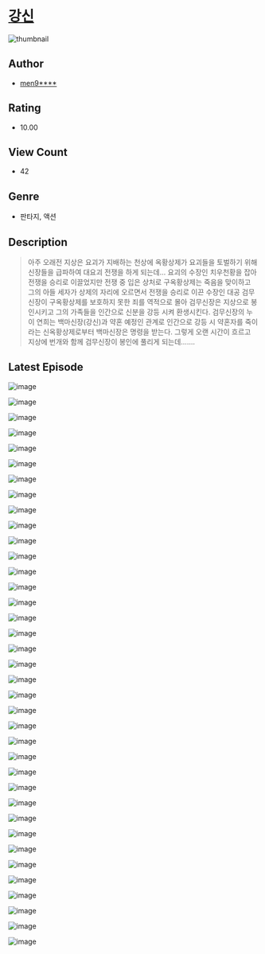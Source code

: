 # [강신](https://comic.naver.com/bestChallenge/list?titleId=811139)
![thumbnail](https://image-comic.pstatic.net/user_contents_data/challenge_comic/2023/05/25/332482/upload_7233402441267951920_480x623.jpeg)

## Author
- [men9****](https://comic.naver.com/artistTitle?id=332482)

## Rating
- 10.00

## View Count
- 42

## Genre
- 판타지, 액션

## Description
> 아주 오래전 지상은 요괴가 지배하는 천상에 옥황상제가 요괴들을 토벌하기 위해 신장들을 급파하여 대요괴 전쟁을 하게 되는데... 요괴의 수장인 치우천황을 잡아 전쟁을 승리로 이끌었지만 전쟁 중 입은 상처로 구옥황상제는 죽음을 맞이하고 그의 아들 세자가 상제의 자리에 오르면서 전쟁을 승리로 이끈 수장인 대공 검무신장이 구옥황상제를 보호하지 못한 죄를 역적으로 몰아 검무신장은 지상으로 봉인시키고 그의 가족들을 인간으로 신분을 강등 시켜 환생시킨다. 검무신장의 누이 연희는 백마신장(강신)과 약혼 예정인 관계로 인간으로 강등 시 약혼자를 죽이라는 신옥황상제로부터 백마신장은 명령을 받는다. 그렇게 오랜 시간이 흐르고 지상에 번개와 함께 검무신장이 봉인에 풀리게 되는데.......


## Latest Episode
![image](https://image-comic.pstatic.net/user_contents_data/challenge_comic/2023/05/25/332482/upload_4121700997500647267.jpeg)

![image](https://image-comic.pstatic.net/user_contents_data/challenge_comic/2023/05/25/332482/upload_7221301237803791924.jpeg)

![image](https://image-comic.pstatic.net/user_contents_data/challenge_comic/2023/05/25/332482/upload_3558513549547484210.jpeg)

![image](https://image-comic.pstatic.net/user_contents_data/challenge_comic/2023/05/25/332482/upload_3919932909468137780.jpeg)

![image](https://image-comic.pstatic.net/user_contents_data/challenge_comic/2023/05/25/332482/upload_3906654300832622135.jpeg)

![image](https://image-comic.pstatic.net/user_contents_data/challenge_comic/2023/05/25/332482/upload_7076054841255408438.jpeg)

![image](https://image-comic.pstatic.net/user_contents_data/challenge_comic/2023/05/25/332482/upload_7004566580179777848.jpeg)

![image](https://image-comic.pstatic.net/user_contents_data/challenge_comic/2023/05/25/332482/upload_3847592722939799095.jpeg)

![image](https://image-comic.pstatic.net/user_contents_data/challenge_comic/2023/05/25/332482/upload_7016947286462249315.jpeg)

![image](https://image-comic.pstatic.net/user_contents_data/challenge_comic/2023/05/25/332482/upload_7293923968638411364.jpeg)

![image](https://image-comic.pstatic.net/user_contents_data/challenge_comic/2023/05/25/332482/upload_3761176637461641528.jpeg)

![image](https://image-comic.pstatic.net/user_contents_data/challenge_comic/2023/05/25/332482/upload_7077744610993713718.jpeg)

![image](https://image-comic.pstatic.net/user_contents_data/challenge_comic/2023/05/25/332482/upload_3905525115225597492.jpeg)

![image](https://image-comic.pstatic.net/user_contents_data/challenge_comic/2023/05/25/332482/upload_3691088263632008501.jpeg)

![image](https://image-comic.pstatic.net/user_contents_data/challenge_comic/2023/05/25/332482/upload_7161114155996898147.jpeg)

![image](https://image-comic.pstatic.net/user_contents_data/challenge_comic/2023/05/25/332482/upload_3546366133004297527.jpeg)

![image](https://image-comic.pstatic.net/user_contents_data/challenge_comic/2023/05/25/332482/upload_4063712719905514598.jpeg)

![image](https://image-comic.pstatic.net/user_contents_data/challenge_comic/2023/05/25/332482/upload_3546358419276653878.jpeg)

![image](https://image-comic.pstatic.net/user_contents_data/challenge_comic/2023/05/25/332482/upload_3616731574422354233.jpeg)

![image](https://image-comic.pstatic.net/user_contents_data/challenge_comic/2023/05/25/332482/upload_3690808974874457697.jpeg)

![image](https://image-comic.pstatic.net/user_contents_data/challenge_comic/2023/05/25/332482/upload_3832952932616385840.jpeg)

![image](https://image-comic.pstatic.net/user_contents_data/challenge_comic/2023/05/25/332482/upload_4051328955656975158.jpeg)

![image](https://image-comic.pstatic.net/user_contents_data/challenge_comic/2023/05/25/332482/upload_7306580446985729843.jpeg)

![image](https://image-comic.pstatic.net/user_contents_data/challenge_comic/2023/05/25/332482/upload_3474304157328160099.jpeg)

![image](https://image-comic.pstatic.net/user_contents_data/challenge_comic/2023/05/25/332482/upload_7075213714812843827.jpeg)

![image](https://image-comic.pstatic.net/user_contents_data/challenge_comic/2023/05/25/332482/upload_3690757500362057273.jpeg)

![image](https://image-comic.pstatic.net/user_contents_data/challenge_comic/2023/05/25/332482/upload_3774409237618701110.jpeg)

![image](https://image-comic.pstatic.net/user_contents_data/challenge_comic/2023/05/25/332482/upload_3544669581532803128.jpeg)

![image](https://image-comic.pstatic.net/user_contents_data/challenge_comic/2023/05/25/332482/upload_7293129232232113712.jpeg)

![image](https://image-comic.pstatic.net/user_contents_data/challenge_comic/2023/05/25/332482/upload_7219945544261854561.jpeg)

![image](https://image-comic.pstatic.net/user_contents_data/challenge_comic/2023/05/25/332482/upload_3907211765288088932.jpeg)

![image](https://image-comic.pstatic.net/user_contents_data/challenge_comic/2023/05/25/332482/upload_3630243454898090085.jpeg)

![image](https://image-comic.pstatic.net/user_contents_data/challenge_comic/2023/05/25/332482/upload_7233735804482500403.jpeg)

![image](https://image-comic.pstatic.net/user_contents_data/challenge_comic/2023/05/25/332482/upload_4122545405348439093.jpeg)

![image](https://image-comic.pstatic.net/user_contents_data/challenge_comic/2023/05/25/332482/upload_4050485612992018745.jpeg)

![image](https://image-comic.pstatic.net/user_contents_data/challenge_comic/2023/05/25/332482/upload_7364570885009859382.jpeg)

![image](https://image-comic.pstatic.net/user_contents_data/challenge_comic/2023/05/25/332482/upload_3689351027472545382.jpeg)
